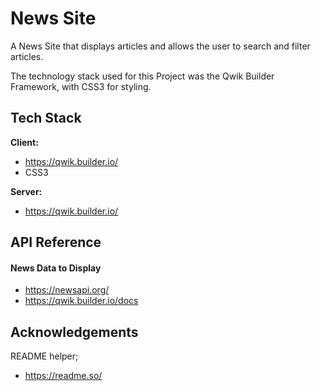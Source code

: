 
# News Site

A News Site that displays articles and allows the user to search and filter articles.

The technology stack used for this Project was the Qwik Builder Framework, with CSS3 for styling.

## Tech Stack

**Client:** 
- https://qwik.builder.io/
- CSS3


**Server:** 
- https://qwik.builder.io/


## API Reference

#### News Data to Display

- https://newsapi.org/
- https://qwik.builder.io/docs


## Acknowledgements

README helper;

 - https://readme.so/

